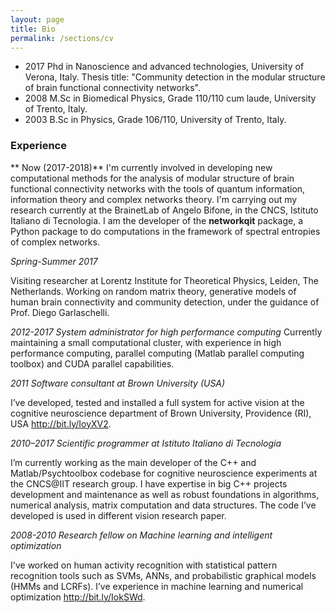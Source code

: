 ```yaml
---
layout: page
title: Bio
permalink: /sections/cv
---
```


- 2017 Phd in Nanoscience and advanced technologies, University of Verona, Italy. Thesis title: "Community detection in the modular structure of brain functional connectivity networks".
- 2008 M.Sc in Biomedical Physics, Grade 110/110 cum laude, University of Trento, Italy.
- 2003 B.Sc in Physics, Grade 106/110, University of Trento, Italy.

### Experience

** Now (2017-2018)**
I'm currently involved in developing new computational methods for the analysis of modular structure of brain functional connectivity networks with the tools of quantum information, information theory and complex networks theory.
I'm carrying out my research currently at the BrainetLab of Angelo Bifone, in the CNCS, Istituto Italiano di Tecnologia.
I am the developer of the **networkqit** package, a Python package to do computations in the framework of spectral entropies of complex networks.

*Spring-Summer 2017*

Visiting researcher at Lorentz Institute for Theoretical Physics, Leiden, The Netherlands.
Working on random matrix theory, generative models of human brain connectivity and community detection, under the guidance of Prof. Diego Garlaschelli.

*2012-2017 System administrator for high performance computing*
Currently maintaining a small computational cluster, with experience in high performance computing, parallel computing (Matlab parallel computing toolbox) and CUDA parallel capabilities.

*2011 Software consultant at Brown University (USA)*

I’ve developed, tested and installed a full system for active vision at the cognitive neuroscience department of Brown University, Providence (RI), USA <http://bit.ly/IoyXV2>.

*2010–2017 Scientific programmer at Istituto Italiano di Tecnologia*

I’m currently working as the main developer of the C++ and Matlab/Psychtoolbox codebase for cognitive neuroscience experiments at
the CNCS@IIT research group. I have expertise in big C++ projects development and maintenance as well as robust foundations in algorithms, numerical analysis, matrix computation and data structures. The code I’ve developed is used in different vision research paper.


*2008-2010 Research fellow on Machine learning and intelligent optimization*

I've worked on human activity recognition with statistical pattern recognition tools such as SVMs, ANNs, and probabilistic graphical models (HMMs and LCRFs). I’ve experience in machine learning and numerical optimization <http://bit.ly/IokSWd>.

